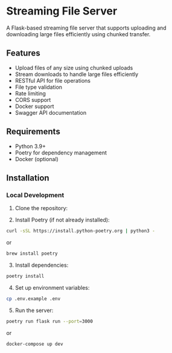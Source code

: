 # Streaming File Server

A Flask-based streaming file server that supports uploading and downloading large files efficiently using chunked transfer.

## Features

- Upload files of any size using chunked uploads
- Stream downloads to handle large files efficiently
- RESTful API for file operations
- File type validation
- Rate limiting
- CORS support
- Docker support
- Swagger API documentation

## Requirements

- Python 3.9+
- Poetry for dependency management
- Docker (optional)

## Installation

### Local Development

1. Clone the repository:

2. Install Poetry (if not already installed):
```bash
curl -sSL https://install.python-poetry.org | python3 -
```
or
```bash
brew install poetry
```
3. Install dependencies:
```bash
poetry install
```
4. Set up environment variables:
```bash
cp .env.example .env
```
5. Run the server:
```bash
poetry run flask run --port=3000
```
or
```bash
docker-compose up dev
```
